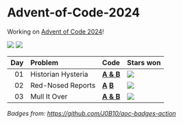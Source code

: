 # Advent-of-Code-2024

Working on [Advent of Code 2024](https://adventofcode.com/2024/)!

![](https://img.shields.io/badge/days%20completed-3-red) ![](https://img.shields.io/badge/stars%20⭐-6-yellow)

| Day | Problem            | Code                                    | Stars won                                             |
|----:|:-------------------|:----------------------------------------|:------------------------------------------------------|
|  01 | Historian Hysteria | [**A & B**](01/day1.sh)                 | ![](https://img.shields.io/badge/stars%20⭐-2-yellow) |
|  02 | Red-Nosed Reports  | [**A**](02/day2.sh) [**B**](02/day2.py) | ![](https://img.shields.io/badge/stars%20⭐-2-yellow) |
|  03 | Mull It Over       | [**A & B**](03/day3.sh)                 | ![](https://img.shields.io/badge/stars%20⭐-2-yellow) |

*Badges from: https://github.com/J0B10/aoc-badges-action*
